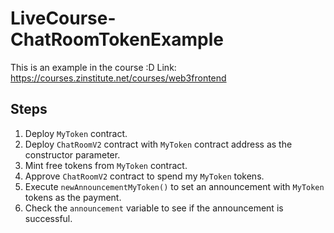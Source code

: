 # LiveCourse-ChatRoomTokenExample
This is an example in the course :D
Link: https://courses.zinstitute.net/courses/web3frontend

## Steps
1. Deploy `MyToken` contract.
2. Deploy `ChatRoomV2` contract with `MyToken` contract address as the constructor parameter.
3. Mint free tokens from `MyToken` contract.
4. Approve `ChatRoomV2` contract to spend my `MyToken` tokens.
5. Execute `newAnnouncementMyToken()` to set an announcement with `MyToken` tokens as the payment.
6. Check the `announcement` variable to see if the announcement is successful.
